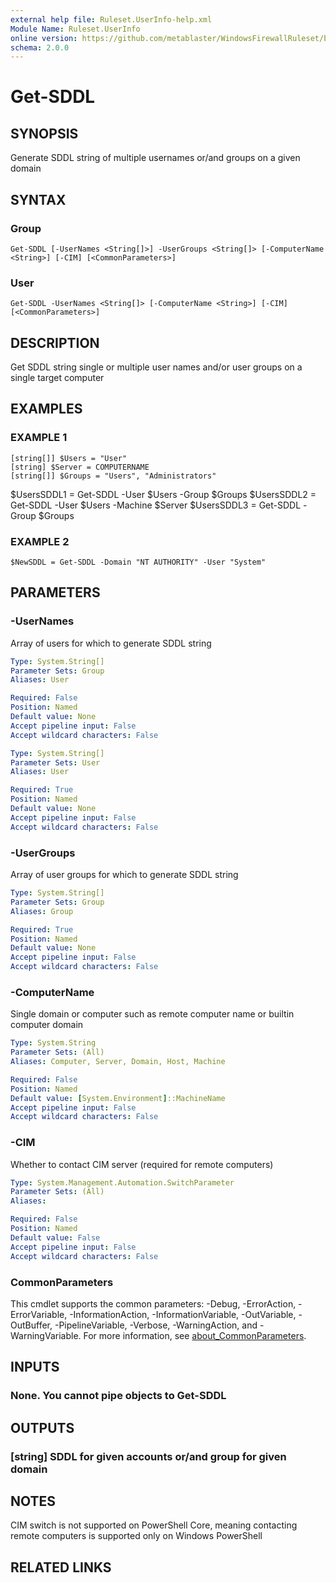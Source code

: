 ```yaml
---
external help file: Ruleset.UserInfo-help.xml
Module Name: Ruleset.UserInfo
online version: https://github.com/metablaster/WindowsFirewallRuleset/blob/master/Modules/Ruleset.UserInfo/Help/en-US/Get-SDDL.md
schema: 2.0.0
---
```


# Get-SDDL

## SYNOPSIS

Generate SDDL string of multiple usernames or/and groups on a given domain

## SYNTAX

### Group

```none
Get-SDDL [-UserNames <String[]>] -UserGroups <String[]> [-ComputerName <String>] [-CIM] [<CommonParameters>]
```

### User

```none
Get-SDDL -UserNames <String[]> [-ComputerName <String>] [-CIM] [<CommonParameters>]
```

## DESCRIPTION

Get SDDL string single or multiple user names and/or user groups on a single target computer

## EXAMPLES

### EXAMPLE 1

```
[string[]] $Users = "User"
[string] $Server = COMPUTERNAME
[string[]] $Groups = "Users", "Administrators"
```

$UsersSDDL1 = Get-SDDL -User $Users -Group $Groups
$UsersSDDL2 = Get-SDDL -User $Users -Machine $Server
$UsersSDDL3 = Get-SDDL -Group $Groups

### EXAMPLE 2

```
$NewSDDL = Get-SDDL -Domain "NT AUTHORITY" -User "System"
```

## PARAMETERS

### -UserNames

Array of users for which to generate SDDL string

```yaml
Type: System.String[]
Parameter Sets: Group
Aliases: User

Required: False
Position: Named
Default value: None
Accept pipeline input: False
Accept wildcard characters: False
```

```yaml
Type: System.String[]
Parameter Sets: User
Aliases: User

Required: True
Position: Named
Default value: None
Accept pipeline input: False
Accept wildcard characters: False
```

### -UserGroups

Array of user groups for which to generate SDDL string

```yaml
Type: System.String[]
Parameter Sets: Group
Aliases: Group

Required: True
Position: Named
Default value: None
Accept pipeline input: False
Accept wildcard characters: False
```

### -ComputerName

Single domain or computer such as remote computer name or builtin computer domain

```yaml
Type: System.String
Parameter Sets: (All)
Aliases: Computer, Server, Domain, Host, Machine

Required: False
Position: Named
Default value: [System.Environment]::MachineName
Accept pipeline input: False
Accept wildcard characters: False
```

### -CIM

Whether to contact CIM server (required for remote computers)

```yaml
Type: System.Management.Automation.SwitchParameter
Parameter Sets: (All)
Aliases:

Required: False
Position: Named
Default value: False
Accept pipeline input: False
Accept wildcard characters: False
```

### CommonParameters

This cmdlet supports the common parameters: -Debug, -ErrorAction, -ErrorVariable, -InformationAction, -InformationVariable, -OutVariable, -OutBuffer, -PipelineVariable, -Verbose, -WarningAction, and -WarningVariable. For more information, see [about_CommonParameters](http://go.microsoft.com/fwlink/?LinkID=113216).

## INPUTS

### None. You cannot pipe objects to Get-SDDL

## OUTPUTS

### [string] SDDL for given accounts or/and group for given domain

## NOTES

CIM switch is not supported on PowerShell Core, meaning contacting remote computers
is supported only on Windows PowerShell

## RELATED LINKS
